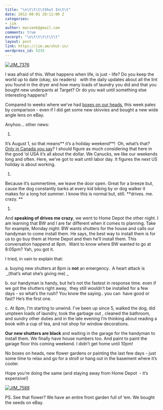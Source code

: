 ```yaml
---
title: "\n\t\t\t\tShut In\t\t"
date: 2012-08-01 20:11:00 Z
categories:
- jim
author: macseek@gmail.com
comments: true
excerpt: "\n\t\t\t\t\t\t"
layout: post
link: https://jim.am/shut-in/
wordpress_id: 5235
---
```


[![JIM_7376](http://jim.am/images/2012/08/JIM_7376.jpg)](http://jim.am/images/2012/08/JIM_7376.jpg)




I was afraid of this. What happens when life, is just - life? Do you keep the world up to date (okay, six readers)   with the daily updates about all the lint you found in the dryer and how many loads of laundry you did and that you bought new underpants at Target? Or do you wait until something else interesting happens?




Compared to weeks where we’ve had [boxes on our heads](http://jim.am/to-venus-and-back/), this week pales by comparison - even if I did get some new skivvies and bought a new wide angle lens on eBay.




Anyhoo… other news:






  1. 



It’s August 1, so that means** it’s a holiday weekend**!  Oh, what’s that? [Only in Canada you say](http://en.wikipedia.org/wiki/Public_holidays_in_Canada#Ontario)? I should figure as much considering that here in the good ‘ol USA it’s all about the dollar. We Canucks, we like our weekends long and often. Here, we’ve got to wait until labor day. It figures the next US holiday is about working.






  1. 



Because it’s summertime, we leave the door open. Great for a breeze but, cause the dog constantly barks at every kid biking by or dog walker it makes for a long hot summer. I know this is normal but, still. **drives. me. crazy. **






  1. 



And **speaking of drives me crazy**, we went to Home Depot the other night. I am learning that BW and I are far different when it comes to planning. Take for example, Monday night: BW wants shutters for the house and calls our handyman to come install them. He says, the best way to install them is for us to go buy them at Home Depot and then he’ll install them. This conversation happend at 8pm.  Want to know where BW wanted to go at 8:05pm? Yah, you got it.




I tried, in vain to explain that:




a. buying new shutters at 8pm is **not** an emergency.  A heart attack is  _(that’s what she’s giving me) _




b. our handyman is handy, but he’s not the fastest in response time. even if we got the shutters right away,  they still wouldn’t be installed for a few days - so what’s the rush? You know the saying.. you can  have good or fast? He’s the first one.




c. At 8pm, I’m starting to unwind. I’ve been up since 5, walked the dog, did umpteen loads of laundry, took the garbage out , cleaned the bathroom, and sundry other duties and in the late evening I’m thinking about reading a book with a cup of tea, and not shop for window decorations.




**Our new shutters are black** and waiting in the garage for the handyman to install them. We finally have house numbers too. And paint to paint the garage floor this coming weekend. I didn’t get home until 10pm!




No boxes on heads, new flower gardens or painting the last few days - just some time to relax and go for a stroll or hang out in the basement where it’s cooler.




Hope you’re doing the same (and staying away from Home Depot  - it’s expensive!)




[![JIM_7588](http://jim.am/images/2012/08/JIM_7588.jpg)](http://jim.am/images/2012/08/JIM_7588.jpg)




PS. See that flower? We have an entire front garden full of ‘em. We bought the seeds on eBay.




 




 




 




 


		
